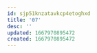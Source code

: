 ```yaml
---
id: sjp51knzatavkcp4etoghxd
title: '07'
desc: ''
updated: 1667970895472
created: 1667970895472
---
```

